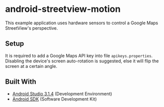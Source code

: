 # android-streetview-motion

This example application uses hardware sensors to control a Google Maps StreetView's perspective.

## Setup

It is required to add a Google Maps API key into file `apikeys.properties`. Disabling the device's screen auto-rotation is suggested, else it will flip the screen at a certain angle.

## Built With
* [Android Studio 3.1.4](https://developer.android.com/studio/) (Development Environment)
* [Android SDK](https://developer.android.com/studio/releases/platforms) (Software Development Kit)
